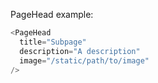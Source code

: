 PageHead example:

```js
<PageHead
  title="Subpage"
  description="A description"
  image="/static/path/to/image"
/>
```
